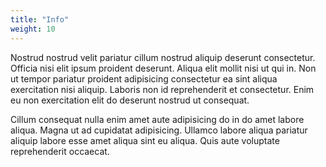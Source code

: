 ```yaml
---
title: "Info"
weight: 10
---
```


Nostrud nostrud velit pariatur cillum nostrud aliquip deserunt consectetur. Officia nisi elit ipsum proident deserunt. Aliqua elit mollit nisi ut qui in. Non ut tempor pariatur proident adipisicing consectetur ea sint aliqua exercitation nisi aliquip. Laboris non id reprehenderit et consectetur. Enim eu non exercitation elit do deserunt nostrud ut consequat.

Cillum consequat nulla enim amet aute adipisicing do in do amet labore aliqua. Magna ut ad cupidatat adipisicing. Ullamco labore aliqua pariatur aliquip labore esse amet aliqua sint eu aliqua. Quis aute voluptate reprehenderit occaecat.
